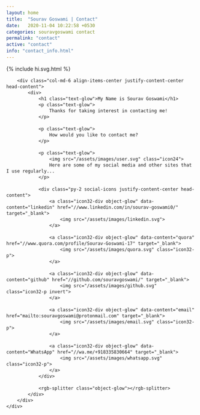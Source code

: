 ```yaml
---
layout: home
title:  "Sourav Goswami | Contact"
date:   2020-11-04 10:22:58 +0530
categories: souravgoswami contact
permalink: "contact"
active: "contact"
info: "contact_info.html"
---
```


<div class="main">
	<div class="row">
		<div class="col-md-6 div-dp">
			<div class="div-dp-container">
				{% include hi.svg.html %}
			</div>
		</div>

		<div class="col-md-6 align-items-center justify-content-center head-content">
			<div>
				<h1 class="text-glow">My Name is Sourav Goswami</h1>
				<p class="text-glow">
					Thanks for taking interest in contacting me!
				</p>

				<p class="text-glow">
					How would you like to contact me?
				</p>

				<p class="text-glow">
					<img src="/assets/images/user.svg" class="icon24">
					Here are some of my social media and other sites that I use regularly...
				</p>

				<div class="py-2 social-icons justify-content-center head-content">
					<a class="icon32-div object-glow" data-content="linkedin" href="//www.linkedin.com/in/sourav-goswami0/" target="_blank">
						<img src="/assets/images/linkedin.svg">
					</a>

					<a class="icon32-div object-glow" data-content="quora" href="//www.quora.com/profile/Sourav-Goswami-17" target="_blank">
						<img src="/assets/images/quora.svg" class="icon32-p">
					</a>

					<a class="icon32-div object-glow" data-content="github" href="//github.com/souravgoswami/" target="_blank">
						<img src="/assets/images/github.svg" class="icon32-p invert">
					</a>

					<a class="icon32-div object-glow" data-content="email" href="mailto:souravgoswami@protonmail.com" target="_blank">
						<img src="/assets/images/email.svg" class="icon32-p">
					</a>

					<a class="icon32-div object-glow" data-content="WhatsApp" href="//wa.me/+918335830664" target="_blank">
						<img src="/assets/images/whatsapp.svg" class="icon32-p">
					</a>
				</div>

				<rgb-splitter class="object-glow"></rgb-splitter>
			</div>
		</div>
	</div>
</div>
